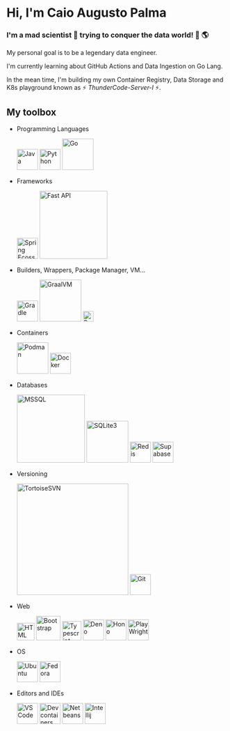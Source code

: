# Hi, I'm Caio Augusto Palma 

### I'm a mad scientist 🧪 trying to conquer the data world! 💾 🌎

My personal goal is to be a legendary data engineer.

I'm currently learning about GitHub Actions and Data Ingestion on Go Lang.

In the mean time, I'm building my own Container Registry, Data Storage and K8s playground known as ⚡ *ThunderCode-Server-I* ⚡.


## My toolbox

- Programming Languages

  <img src="https://github.com/caiopalma/caiopalma/assets/140276412/849d66f9-84f0-4245-981e-7cd996e3ca66)" alt="Java" width="48"/>
  
  <img src="https://github.com/caiopalma/caiopalma/assets/140276412/983e30c8-0963-4bbe-8035-53db285cf4fb" alt="Python" width="48"/>
  
  <img src="https://github.com/caiopalma/caiopalma/assets/140276412/3e5fad47-7d6b-4d0c-8d96-aa9ac1b1c5ca" alt="Go" width="72"/>

- Frameworks

  <img src="https://github.com/caiopalma/caiopalma/assets/140276412/bd4078c1-2af5-47d4-89d5-8be10dcbb54c" alt="Spring Ecossystem" width="48"/>
  
  <img src="https://github.com/caiopalma/caiopalma/assets/140276412/c98599d1-822b-4242-93c7-6b2aa2e132fe" alt="Fast API " width="156"/>

- Builders, Wrappers, Package Manager, VM...

  <img src="https://github.com/caiopalma/caiopalma/assets/140276412/0163a23a-0f72-477b-b2ef-90d72610b970" alt="Gradle" width="48"/>
  
  <img src="https://github.com/caiopalma/caiopalma/assets/140276412/21999b8a-6b3e-4e9a-b6f6-fed3e590afec" alt="GraalVM" width="96"/>

  <img src="https://github.com/caiopalma/caiopalma/assets/140276412/02c9a86f-02c2-4a96-b411-440cea9da8dc" alt="Poetry" width="24"/>

- Containers

  <img src="https://github.com/caiopalma/caiopalma/assets/140276412/e5f1d214-d032-4782-9db0-8842ff14341e" alt="Podman" width="72"/>
  
  <img src="https://github.com/caiopalma/caiopalma/assets/140276412/c2e8d20c-182b-40ef-bc41-ad49b9cdcb52" alt="Docker" width="48"/>
  
- Databases

  <img src="https://github.com/caiopalma/caiopalma/assets/140276412/f093486f-aed4-4fad-836a-7142a05a5363" alt="MSSQL" width="156"/>

  <img src="https://github.com/caiopalma/caiopalma/assets/140276412/57b7bf78-2b42-4971-a565-e6c7b65438ca" alt="SQLite3" width="96"/>

  <img src="https://github.com/caiopalma/caiopalma/assets/140276412/eed68c3b-54e9-4569-bc89-b71714226eae" alt="Redis" width="48"/>

  <img src="https://github.com/caiopalma/caiopalma/assets/140276412/e6bfdf7b-5f2c-44a5-9b86-beed4e78e2c4" alt="Supabase" width="48"/>
 
- Versioning

  <img src="https://github.com/caiopalma/caiopalma/assets/140276412/e14042e1-0431-4b56-8b64-ba108b4026fd" alt="TortoiseSVN" width="256"/>

  <img src="https://github.com/caiopalma/caiopalma/assets/140276412/3489b057-bfd6-4280-bfc8-cb7f7345d93c" alt="Git" width="48"/>

- Web

  <img src="https://github.com/caiopalma/caiopalma/assets/140276412/9064cdf8-bafc-4e34-bd0f-39fe98d107d3" alt="HTML" width="40"/>
  
  <img src="https://github.com/caiopalma/caiopalma/assets/140276412/d590f458-0e9d-4c24-9386-37237378d03d" alt="Bootstrap" width="56"/>

  <img src="https://github.com/caiopalma/caiopalma/assets/140276412/5a50b38b-4120-43ee-b13b-145b1d8999dd" alt="Typescript" width="44"/>

  <img src="https://github.com/caiopalma/caiopalma/assets/140276412/c81876a6-9b43-45fc-8193-df84ba095057" alt="Deno" width="48"/>

  <img src="https://github.com/caiopalma/caiopalma/assets/140276412/a7000922-ba19-4cb9-a02e-d77559382c50" alt="Hono" width="48"/>
  
  <img src="https://github.com/caiopalma/caiopalma/assets/140276412/1dba1165-6f68-4d31-b72c-734bfc699780" alt="PlayWright" width="48"/>

- OS
  
  <img src="https://github.com/caiopalma/caiopalma/assets/140276412/eff24bbe-4fd5-4822-9a2d-bf0cde568192" alt="Ubuntu" width="48"/>

  <img src="https://github.com/caiopalma/caiopalma/assets/140276412/1550b5f9-70b4-413c-b5e0-71ad8fdbf918" alt="Fedora" width="48"/>

- Editors and IDEs

  <img src="https://github.com/caiopalma/caiopalma/assets/140276412/9a616edf-a7de-499f-bd91-271b4ed2abb3" alt="VSCode" width="48"/>

  <img src="https://github.com/caiopalma/caiopalma/assets/140276412/23ff9680-b869-4f72-aa5b-0d8f91d0cb6d" alt="Devcontainers" width="48"/>

  <img src="https://github.com/caiopalma/caiopalma/assets/140276412/88fe75b6-f8da-4163-a67d-a32562b93c6d" alt="Netbeans" width="48"/>

  <img src="https://github.com/caiopalma/caiopalma/assets/140276412/48717e6b-ca11-4ae3-8c78-5928e3ecfa2f" alt="Intellij" width="48"/>


  
  



